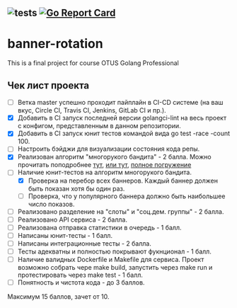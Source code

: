 ![tests](https://github.com/FedoseevAlex/banner-rotation/actions/workflows/tests.yml/badge.svg)
[![Go Report Card](https://goreportcard.com/badge/github.com/FedoseevAlex/banner-rotation)](https://goreportcard.com/report/github.com/FedoseevAlex/banner-rotation)
--------------

# banner-rotation
This is a final project for course OTUS Golang Professional

## Чек лист проекта
- [ ] Ветка master успешно проходит пайплайн в CI-CD системе (на ваш вкус, Circle CI, Travis CI, Jenkins, GitLab CI и пр.).
- [x] Добавить в CI запуск последней версии golangci-lint на весь проект с конфигом, представленным в данном репозитории.
- [x] Добавить в CI запуск юнит тестов командой вида go test -race -count 100.
- [ ] Настроить бэйджи для визуализации состояния кода репы.
- [x] Реализован алгоритм "многорукого бандита" - 2 балла.
    Можно прочитать поподробнее [тут](https://lilianweng.github.io/lil-log/2018/01/23/the-multi-armed-bandit-problem-and-its-solutions.html), [или тут](https://www.optimizely.com/optimization-glossary/multi-armed-bandit/), [полное погружение](https://arxiv.org/pdf/1904.07272.pdf)
- [ ] Наличие юнит-тестов на алгоритм многорукого бандита.
    - [x] Проверка на перебор всех баннеров. Каждый баннер должен быть показан хотя бы один раз.
    - [ ] Проверка, что у популярного баннера должно быть наибольшее число показов.
- [ ] Реализовано разделение на "слоты" и "соц.дем. группы" - 2 балла.
- [ ] Реализовано API сервиса - 2 балла.
- [ ] Реализована отправка статистики в очередь - 1 балл.
- [ ] Написаны юнит-тесты - 1 балл.
- [ ] Написаны интеграционные тесты - 2 балла.
- [ ] Тесты адекватны и полностью покрывают фукнционал - 1 балл.
- [ ] Наличие валидных Dockerfile и Makefile для сервиса. Проект возможно собрать чере make build, запустить через make run и протестировать через make test - 1 балл.
- [ ] Понятность и чистота кода - до 3 баллов.

Максимум 15 баллов, зачет от 10.